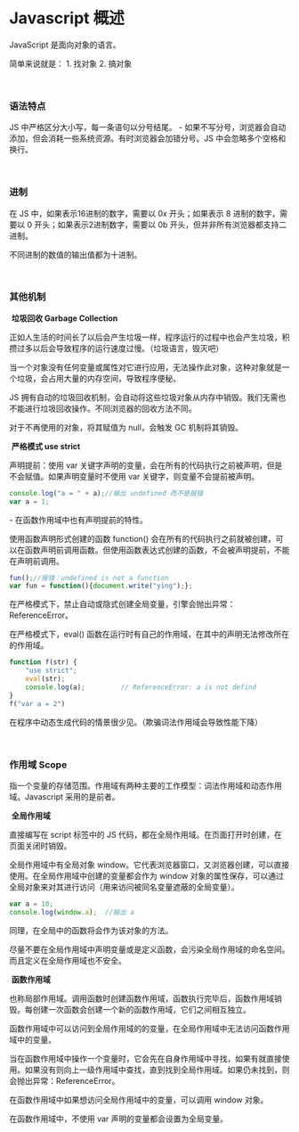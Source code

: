 # Javascript 概述

JavaScript 是面向对象的语言。

简单来说就是：
	1.&nbsp;找对象
	2.&nbsp;搞对象

</br>

### 语法特点

JS 中严格区分大小写，每一条语句以分号结尾。
 \- 如果不写分号，浏览器会自动添加，但会消耗一些系统资源。有时浏览器会加错分号。JS 中会忽略多个空格和换行。

</br>

### 进制

在 JS 中，如果表示16进制的数字，需要以 0x 开头；如果表示 8 进制的数字，需要以 0 开头；如果表示2进制数字，需要以 0b 开头，但并非所有浏览器都支持二进制。

不同进制的数值的输出值都为十进制。

</br>

### 其他机制

​	**垃圾回收 Garbage Collection**

正如人生活的时间长了以后会产生垃圾一样，程序运行的过程中也会产生垃圾，积攒过多以后会导致程序的运行速度过慢。（垃圾语言，毁灭吧）

当一个对象没有任何变量或属性对它进行应用，无法操作此对象，这种对象就是一个垃圾，会占用大量的内存空间，导致程序便秘。

JS 拥有自动的垃圾回收机制，会自动将这些垃圾对象从内存中销毁。我们无需也不能进行垃圾回收操作。不同浏览器的回收方法不同。

对于不再使用的对象，将其赋值为 null，会触发 GC 机制将其销毁。

​	**严格模式 use strict**

声明提前：使用 var 关键字声明的变量，会在所有的代码执行之前被声明，但是不会赋值。如果声明变量时不使用 var 关键字，则变量不会提前被声明。

```javascript
console.log("a = " + a);//输出 undefined 而不是报错
var a = 1;
```


 \- 在函数作用域中也有声明提前的特性。

使用函数声明形式创建的函数 function() 会在所有的代码执行之前就被创建，可以在函数声明前调用函数。但使用函数表达式创建的函数，不会被声明提前，不能在声明前调用。

```javascript
fun();//报错：undefined is not a function
var fun = function(){document.write("ying");};
```

在严格模式下，禁止自动或隐式创建全局变量，引擎会抛出异常：ReferenceError。

在严格模式下，eval() 函数在运行时有自己的作用域，在其中的声明无法修改所在的作用域。

```javascript
function f(str) {
    "use strict";
    eval(str);
    console.log(a);			// ReferenceError: a is not defind
}
f("var a = 2")
```

在程序中动态生成代码的情景很少见。（欺骗词法作用域会导致性能下降）

</br>

### 作用域 Scope

指一个变量的存储范围。作用域有两种主要的工作模型：词法作用域和动态作用域。Javascript 采用的是前者。

​	**全局作用域**

直接编写在 script 标签中的 JS 代码，都在全局作用域。在页面打开时创建，在页面关闭时销毁。

全局作用域中有全局对象 window。它代表浏览器窗口，又浏览器创建，可以直接使用。在全局作用域中创建的变量都会作为 window 对象的属性保存，可以通过全局对象来对其进行访问（用来访问被同名变量遮蔽的全局变量）。

```javascript
var a = 10;
console.log(window.a);	//输出 a
```


同理，在全局中的函数将会作为该对象的方法。

尽量不要在全局作用域中声明变量或是定义函数，会污染全局作用域的命名空间。而且定义在全局作用域也不安全。

​	**函数作用域**

也称局部作用域。调用函数时创建函数作用域，函数执行完毕后，函数作用域销毁。每创建一次函数会创建一个新的函数作用域，它们之间相互独立。

函数作用域中可以访问到全局作用域的的变量，在全局作用域中无法访问函数作用域中的变量。

当在函数作用域中操作一个变量时，它会先在自身作用域中寻找，如果有就直接使用。如果没有则向上一级作用域中查找，直到找到全局作用域。如果仍未找到，则会抛出异常：ReferenceError。

在函数作用域中如果想访问全局作用域中的变量，可以调用 window 对象。

在函数作用域中，不使用 var 声明的变量都会设置为全局变量。
